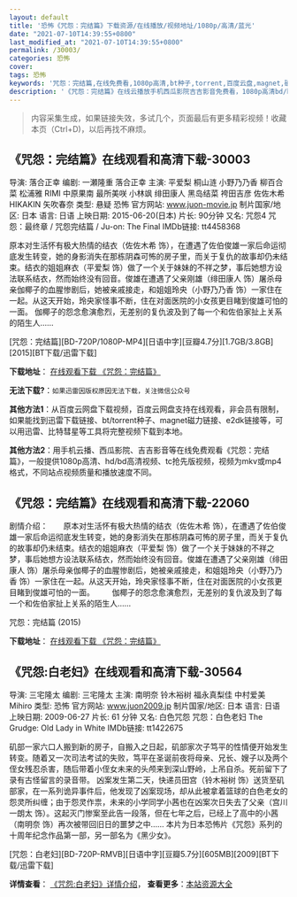 ```yaml
---
layout: default
title: '恐怖《咒怨：完结篇》下载资源/在线播放/视频地址/1080p/高清/蓝光'
date: "2021-07-10T14:39:55+0800"
last_modified_at: "2021-07-10T14:39:55+0800"
permalink: /30003/
categories: 恐怖
cover:
tags: 恐怖
keywords: '咒怨：完结篇,在线免费看,1080p高清,bt种子,torrent,百度云盘,magnet,磁力链,迅雷下载资源'
description: '《咒怨：完结篇》在线云播放手机西瓜影院吉吉影音免费看，1080p高清bd/hd未删减完整版和tc抢先枪版，mkv/mp4格式，附带bt/torrent种子、magnet/磁力链、百度云盘、网盘资源迅雷下载链接'
---
```


>内容采集生成，如果链接失效，多试几个，页面最后有更多精彩视频！收藏本页（Ctrl+D)，以后再找不麻烦。


## 《咒怨：完结篇》在线观看和高清下载-30003

导演: 落合正幸 编剧: 一瀬隆重 落合正幸 主演: 平爱梨 桐山涟 小野乃乃香 柳百合菜 松浦雅 RIMI 中原果南 最所美咲 小林飒 绯田康人 黑岛结菜 袴田吉彦 佐佐木希 HIKAKIN 矢吹春奈 类型: 悬疑 恐怖 官方网站: www.juon-movie.jp 制片国家/地区: 日本 语言: 日语 上映日期: 2015-06-20(日本) 片长: 90分钟 又名: 咒怨4 咒怨：最终章 / 咒怨完结篇 / Ju-on: The Final IMDb链接: tt4458368

原本对生活怀有极大热情的结衣（佐佐木希 饰），在遭遇了佐伯俊雄一家后命运彻底发生转变，她的身影消失在那栋阴森可怖的房子里，而关于复仇的故事却仍未结束。结衣的姐姐麻衣（平爱梨 饰）做了一个关于妹妹的不祥之梦，事后她想方设法联系结衣，然而始终没有回音。俊雄在遭遇了父亲刚雄（绯田康人 饰）屠杀母亲伽椰子的血腥惨剧后，她被亲戚接走，和姐姐玲央（小野乃乃香 饰）一家住在一起。从这天开始，玲央家怪事不断，住在对面医院的小女孩更目睹到俊雄可怕的一面。 伽椰子的怨念愈演愈烈，无差别的复仇波及到了每一个和佐伯家扯上关系的陌生人……


[咒怨：完结篇][BD-720P/1080P-MP4][日语中字][豆瓣4.7分][1.7GB/3.8GB][2015][BT下载/迅雷下载]

**下载地址**： [在线观看下载 《咒怨：完结篇》](https://www.btdx8.com/torrent/juon_the_final_2015.html) 


**无法下载?**：`如果迅雷因版权原因无法下载，关注微信公众号 `

**其他方法1**：从百度云网盘下载视频，百度云网盘支持在线观看，非会员有限制，如果能找到迅雷下载链接、bt/torrent种子、magnet磁力链接、e2dk链接等，可以用迅雷、比特彗星等工具将完整视频下载到本地。

**其他方法2**：用手机云播、西瓜影院、吉吉影音等在线免费观看《咒怨：完结篇》，一般提供1080p高清、hd/bd高清视频、tc抢先版视频，视频为mkv或mp4格式，不同站点视频质量和播放速度不同。


## 《咒怨：完结篇》在线观看和高清下载-22060

剧情介绍：　　原本对生活怀有极大热情的结衣（佐佐木希 饰），在遭遇了佐伯俊雄一家后命运彻底发生转变，她的身影消失在那栋阴森可怖的房子里，而关于复仇的故事却仍未结束。结衣的姐姐麻衣（平爱梨 饰）做了一个关于妹妹的不祥之梦，事后她想方设法联系结衣，然而始终没有回音。俊雄在遭遇了父亲刚雄（绯田康人 饰）屠杀母亲伽椰子的血腥惨剧后，她被亲戚接走，和姐姐玲央（小野乃乃香 饰）一家住在一起。从这天开始，玲央家怪事不断，住在对面医院的小女孩更目睹到俊雄可怕的一面。   　　伽椰子的怨念愈演愈烈，无差别的复仇波及到了每一个和佐伯家扯上关系的陌生人……


咒怨：完结篇 (2015)

**下载地址**： [在线观看下载 《咒怨：完结篇》](https://www.btbtdy.me/btdy/dy758.html) 


## 《咒怨:白老妇》在线观看和高清下载-30564

导演: 三宅隆太 编剧: 三宅隆太 主演: 南明奈 铃木裕树 福永真梨佳 中村爱美 Mihiro 类型: 恐怖 官方网站: www.juon2009.jp 制片国家/地区: 日本 语言: 日语 上映日期: 2009-06-27 片长: 61 分钟 又名: 白色咒怨 咒怨：白色老妇 The Grudge: Old Lady in White IMDb链接: tt1422675

矶部一家六口人搬到新的房子，自搬入之日起，矶部家次子笃平的性情便开始发生转变。随着又一次司法考试的失败，笃平在圣诞前夜将母亲、兄长、嫂子以及两个侄女残忍杀害，随后带着小侄女未来的头颅来到深山野岭，上吊自杀。死前留下了录有古怪留言的录音带。 凶案发生第二天，快递员田宫（铃木裕树 饰）送货至矶部家，在一系列诡异事件后，他发现了凶案现场，却从此被拿着篮球的白色老女的怨灵所纠缠；由于怨灵作祟，未来的小学同学小茜也在凶案次日失去了父亲（宫川一朗太 饰）。这起灭门惨案至此告一段落，但在七年之后，已经上了高中的小茜（南明奈 饰）再次被带回旧日的噩梦之中…… 本片为日本恐怖片《咒怨》系列的十周年纪念作品第一部，另一部名为《黑少女》。


[咒怨：白老妇][BD-720P-RMVB][日语中字][豆瓣5.7分][605MB][2009][BT下载/迅雷下载]

**详情查看**： [《咒怨:白老妇》详情介绍](/movie/30564/)， **查看更多**：[本站资源大全](/movie/t/all/)

